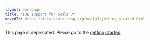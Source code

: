 ```yaml
---
layout: doc-page
title: "IDE support for Scala 3"
movedTo: https://docs.scala-lang.org/scala3/getting-started.html
---
```


This page is deprecated. Please go to the [getting-started](https://docs.scala-lang.org/scala3/getting-started.html)
